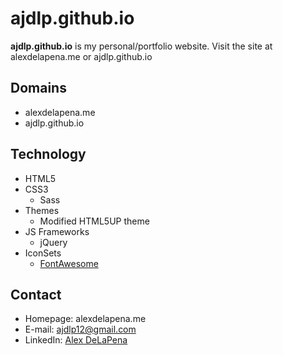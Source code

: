 ajdlp.github.io
======
**ajdlp.github.io** is my personal/portfolio website. Visit the site at alexdelapena.me or ajdlp.github.io

## Domains
* alexdelapena.me
* ajdlp.github.io

## Technology
* HTML5
* CSS3
	- Sass
* Themes
	- Modified HTML5UP theme
* JS Frameworks
	- jQuery
* IconSets
	- [FontAwesome](https://fortawesome.github.io/Font-Awesome/)

## Contact
* Homepage: alexdelapena.me
* E-mail: ajdlp12@gmail.com
* LinkedIn: [Alex DeLaPena](https://linkedin.com/in/alexdelapena)
